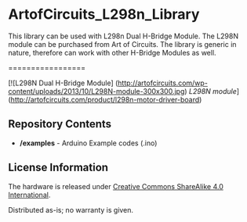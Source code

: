 # ArtofCircuits_L298n_Library
This library can be used with L298n Dual H-Bridge Module. The L298N module can be purchased from Art of Circuits. The library is generic in nature, therefore can work with other H-Bridge Modules as well.

=================

[![L298N Dual H-Bridge Module] (http://artofcircuits.com/wp-content/uploads/2013/10/L298N-module-300x300.jpg) *L298N module*] (http://artofcircuits.com/product/l298n-motor-driver-board)

Repository Contents
-------------------
* **/examples** - Arduino Example codes (.ino)

License Information
-------------------
The hardware is released under [Creative Commons ShareAlike 4.0 International](https://creativecommons.org/licenses/by-sa/4.0/).

Distributed as-is; no warranty is given.
